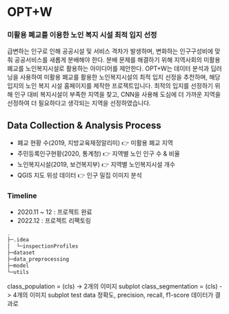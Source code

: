 # OPT+W
### 미활용 폐교를 이용한 노인 복지 시설 최적 입지 선정

급변하는 인구로 인해 공공시설 및 서비스 격차가 발생하며, 변화하는 인구구성비에 맞춰 공공서비스를 새롭게 분배해야 한다. 분배 문제를 해결하기 위해 지역사회의 미활용 폐교를 노인복지시설로 활용하는 아이디어를 제안한다.
OPT+W는 데이터 분석과 딥러닝을 사용하여 미활용 폐교를 활용한 노인복지시설의 최적 입지 선정을 추천하며, 해당 입지의 노인 복지 시설 홈페이지를 제작한 프로젝트입니다. 최적의 입지를 선정하기 위해 인구 대비 복지시설이 부족한 지역을 찾고, CNN을 사용해 도심에 더 가까운 지역을 선정하여 더 필요하다고 생각되는 지역을 선정하였습니다.


## Data Collection & Analysis Process
- 폐교 현황 수(2019, 지방교육재정알리미) 👉 미활용 폐교 지역
- 주민등록인구현황(2020, 통계청) 👉 지역별 노인 인구 수 & 비율
- 노인복지시설(2019, 보건복지부) 👉 지역별 노인복지시설 개수
- QGIS 지도 위성 데이터 👉 인구 밀집 이미지 분석

### Timeline
- 2020.11 ~ 12 : 프로젝트 완료
- 2022.12 : 프로젝트 리팩토링

```bash
.
├─.idea
│  └─inspectionProfiles
├─dataset
├─data_preprocessing
├─model
└─utils
```


class_population = (cls) -> 2개의 이미지 subplot
class_segmentation = (cls) -> 4개의 이미지 subplot
test data 정확도, precision, recall, f1-score 데이터가 결과로

